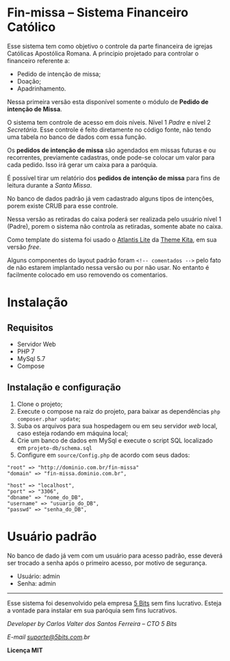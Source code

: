 # Fin-missa – Sistema Financeiro Católico

Esse sistema tem como objetivo o controle da parte financeira de igrejas Católicas Apostólica Romana.
A principio projetado para controlar o financeiro referente a:
* Pedido de intenção de missa;
* Doação;
* Apadrinhamento.

Nessa primeira versão esta disponível somente o módulo de **Pedido de intenção de Missa**.

O sistema tem controle de acesso em dois níveis. Nível 1 _Padre_ e nível 2 _Secretária_. Esse controle é feito diretamente no código fonte, não tendo uma tabela no banco de dados com essa função.

Os **pedidos de intenção de missa** são agendados em missas futuras e ou recorrentes, previamente cadastras, onde pode-se colocar um valor para cada pedido. Isso irá gerar um caixa para a paróquia.

É possível tirar um relatório dos **pedidos de intenção de missa** para fins de leitura durante a _Santa Missa_.

No banco de dados padrão já vem cadastrado alguns tipos de intenções, porem existe CRUB para esse controle.

Nessa versão as retiradas do caixa poderá ser realizada pelo usuário nível 1 (Padre), porem o sistema não controla as retiradas, somente abate no caixa.

Como template do sistema foi usado o [Atlantis Lite](https://www.themekita.com/atlantis-lite-bootstrap-dashboard.html
) da [Theme Kita](https://www.themekita.com
), em sua versão _free_.

Alguns componentes do layout padrão foram `<!-- comentados -->` pelo fato de não estarem implantado nessa versão ou por não usar. No entanto é facilmente colocado em uso removendo os comentarios.

# Instalação

## Requisitos
* Servidor Web
* PHP 7
* MySql 5.7
* Compose

## Instalação e configuração
1. Clone o projeto;
2. Execute o compose na raiz do projeto, para baixar as dependências `php composer.phar update`;
3. Suba os arquivos para sua hospedagem ou em seu servidor _web_ local, caso esteja rodando em máquina local;
2. Crie um banco de dados em MySql e execute o script SQL localizado em `projeto-db/schema.sql`
3. Configure em `source/Config.php` de acordo com seus dados:
```
"root" => "http://dominio.com.br/fin-missa"
"domain" => "fin-missa.dominio.com.br",

"host" => "localhost",
"port" => "3306",
"dbname" => "nome_do_DB",
"username" => "usuario_do_DB",
"passwd" => "senha_do_DB",
```

# Usuário padrão
No banco de dado já vem com um usuário para acesso padrão, esse deverá ser trocado a senha após o primeiro acesso, por motivo de segurança.

* Usuário: admin
* Senha: admin

---

Esse sistema foi desenvolvido pela empresa [5 Bits](https://5bits.com.br) sem fins lucrativo. Esteja a vontade para instalar em sua paróquia sem fins lucrativos.

_Developer by Carlos Valter dos Santos Ferreira – CTO 5 Bits_

_E-mail suporte@5bits.com.br_

**Licença MIT**